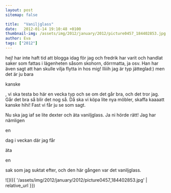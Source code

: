```yaml
---
layout: post
sitemap: false

title:  "Vaniljglass"
date:   2012-01-14 19:10:48 +0100
thumbnail-img: /assets/img/2012/january/2012/picture0457_184402853.jpg
author: Eva
tags: ["2012"]
---
```


hej! har inte haft tid att blogga idag för jag och fredrik har varit och handlat saker som fattas i lägenheten såsom skohorn, dörrmatta, ja osv. Han har även sagt att han skulle vilja flytta in hos mig! IIiiih jag är typ jätteglad:) men det är ju bara 

kanske

, vi ska testa bo här en vecka typ och se om det går bra, och det tror jag. Går det bra så blir det nog så. Då ska vi köpa lite nya möbler, skaffa kaaaatt kanske hihi! Fast vi får ju se som sagt. 

Nu ska jag iaf se lite dexter och äta vaniljglass. Ja ni hörde rätt! Jag har nämligen 

en

 dag i veckan där jag får



äta 

en

 sak som jag suktat efter, och den här gången var det vaniljglass.

![]({{ '/assets/img/2012/january/2012/picture0457_184402853.jpg'  | relative_url }})

